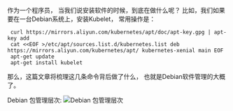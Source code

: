 作为一个程序员， 当我们说安装软件的时候，到底在做什么呢？ 比如，我们如果要在一台Debian系统上，安装Kubelet， 常用操作是：

     curl https://mirrors.aliyun.com/kubernetes/apt/doc/apt-key.gpg | apt-key add 
     cat <<EOF >/etc/apt/sources.list.d/kubernetes.list deb https://mirrors.aliyun.com/kubernetes/apt/ kubernetes-xenial main EOF 
     apt-get update 
     apt-get install kubelet 
那么，这篇文章将梳理这几条命令背后做了什么， 也就是Debian软件管理的大概了。

Debian 包管理层次:
![Debian 包管理层次](https://picasaweb.google.com/107668028079061429913/6697537151714299713#6697537152521090898 "debian-pkgs")
<!--stackedit_data:
eyJoaXN0b3J5IjpbMTAzNjQ3NjAzMF19
-->